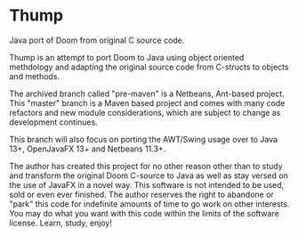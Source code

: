 # Thump
Java port of Doom from original C source code.

Thump is an attempt to port Doom to Java using object oriented methdology and adapting the original source code from C-structs to objects and methods.

The archived branch called "pre-maven" is a Netbeans, Ant-based project.  This "master" branch is a Maven based project and comes with many code refactors and new module considerations, which are subject to change as development continues.

This branch will also focus on porting the AWT/Swing usage over to Java 13+, OpenJavaFX 13+ and Netbeans 11.3+.

The author has created this project for no other reason other than to study and transform the original Doom C-source to Java as well as stay versed on the use of JavaFX in a novel way.  This software is not intended to be used, sold or even ever finished.  The author reserves the right to abandone or "park" this code for indefinite amounts of time to go work on other interests.  You may do what you want with this code within the limits of the software license.  Learn, study, enjoy!
